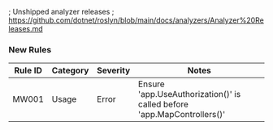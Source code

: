 ; Unshipped analyzer releases
; https://github.com/dotnet/roslyn/blob/main/docs/analyzers/Analyzer%20Releases.md

### New Rules

Rule ID | Category | Severity | Notes
--------|----------|----------|------
MW001   | Usage    | Error    | Ensure 'app.UseAuthorization()' is called before 'app.MapControllers()'

